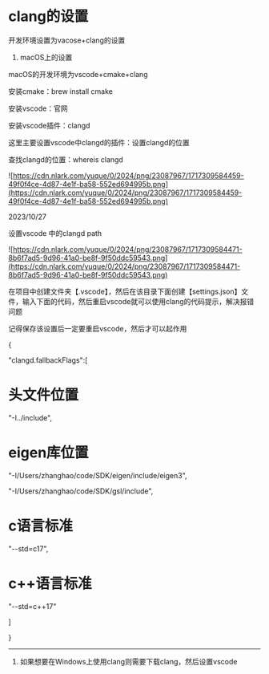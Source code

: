 # clang的设置

开发环境设置为vacose+clang的设置

1. macOS上的设置

macOS的开发环境为vscode+cmake+clang

安装cmake：brew install cmake

安装vscode：官网

安装vscode插件：clangd

这里主要设置vscode中clangd的插件：设置clangd的位置

查找clangd的位置：whereis clangd

![https://cdn.nlark.com/yuque/0/2024/png/23087967/1717309584459-49f0f4ce-4d87-4e1f-ba58-552ed694995b.png](https://cdn.nlark.com/yuque/0/2024/png/23087967/1717309584459-49f0f4ce-4d87-4e1f-ba58-552ed694995b.png)

2023/10/27

设置vscode 中的clangd path

![https://cdn.nlark.com/yuque/0/2024/png/23087967/1717309584471-8b6f7ad5-9d96-41a0-be8f-9f50ddc59543.png](https://cdn.nlark.com/yuque/0/2024/png/23087967/1717309584471-8b6f7ad5-9d96-41a0-be8f-9f50ddc59543.png)

在项目中创建文件夹【.vscode】，然后在该目录下面创建【settings.json】文件，输入下面的代码，然后重启vscode就可以使用clang的代码提示，解决报错问题

记得保存该设置后一定要重启vscode，然后才可以起作用

{

"clangd.fallbackFlags":[

# 头文件位置

"-I../include",

# eigen库位置

"-I/Users/zhanghao/code/SDK/eigen/include/eigen3",

"-I/Users/zhanghao/code/SDK/gsl/include",

# c语言标准

"--std=c17",

# c++语言标准

"--std=c++17"

]

}

---

1. 如果想要在Windows上使用clang则需要下载clang，然后设置vscode